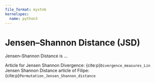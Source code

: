 ```yaml
---
file_format: mystnb
kernelspec:
  name: python3
---
```


# Jensen–Shannon Distance **(JSD)**
Jensen–Shannon Distance is ...

Article for Jensen Shannon Divergence: {cite:p}`Divergence_measures_Lin`
Jensen Shannon Distance article of Filipe: {cite:p}`Permutation_Jensen_Shannon_distance`